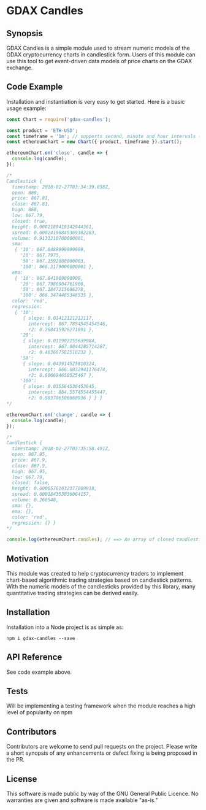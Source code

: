 # GDAX Candles

## Synopsis

GDAX Candles is a simple module used to stream numeric models of the GDAX cryptocurrency charts in candlestick form.  Users of this module can use this tool to get event-driven data models of price charts on the GDAX exchange.  

## Code Example

Installation and instantiation is very easy to get started.  Here is a basic usage example:

```js
const Chart = require('gdax-candles');

const product = 'ETH-USD';
const timeframe = '1m'; // supports second, minute and hour intervals (i.e. 1h, 30s, 10m, etc)
const ethereumChart = new Chart({ product, timeframe }).start();

ethereumChart.on('close', candle => {
  console.log(candle);
});

/*
Candlestick {
  timestamp: 2018-02-27T03:34:39.858Z,
  open: 868,
  price: 867.81,
  close: 867.81,
  high: 868,
  low: 867.79,
  closed: true,
  height: 0.0002189419342944361,
  spread: 0.00024198845369382283,
  volume: 0.9131210700000001,
  sma: 
   { '10': 867.8489999999999,
     '20': 867.7975,
     '50': 867.1592000000003,
     '100': 866.3179000000001 },
  ema: 
   { '10': 867.841909090909,
     '20': 867.7986904761906,
     '50': 867.1847215686278,
     '100': 866.3474465346535 },
  color: 'red',
  regression: 
   { '10': 
      { slope: 0.01412121212117,
        intercept: 867.7854545454546,
        r2: 0.268415926271891 },
     '20': 
      { slope: 0.011902255639084,
        intercept: 867.6844285714287,
        r2: 0.483667582510232 },
     '50': 
      { slope: 0.043914525810324,
        intercept: 866.0832941176474,
        r2: 0.906694650525467 },
     '100': 
      { slope: 0.035564536453645,
        intercept: 864.5574554455447,
        r2: 0.883706506660936 } } }
*/

ethereumChart.on('change', candle => {
  console.log(candle);
});

/*
Candlestick {
  timestamp: 2018-02-27T03:35:58.491Z,
  open: 867.95,
  price: 867.9,
  close: 867.9,
  high: 867.95,
  low: 867.79,
  closed: false,
  height: 0.00005761032377009818,
  spread: 0.000184353036064157,
  volume: 0.260548,
  sma: {},
  ema: {},
  color: 'red',
  regression: {} }
*/

console.log(ethereumChart.candles); // ==> An array of closed candlesticks: [{Candlestick}, {Candlestick}, ...]
```

## Motivation

This module was created to help cryptocurrency traders to implement chart-based algorithmic trading strategies based on candlestick patterns.  With the numeric models of the candlesticks provided by this library, many quantitative trading strategies can be derived easily.  

## Installation

Installation into a Node project is as simple as:

```shell
npm i gdax-candles --save
```

## API Reference

See code example above.

## Tests

Will be implementing a testing framework when the module reaches a high level of popularity on npm

## Contributors

Contributors are welcome to send pull requests on the project.  Please write a short synopsis of any enhancements or defect fixing is being proposed in the PR.

## License

This software is made public by way of the GNU General Public Licence.  No warranties are given and software is made available "as-is."